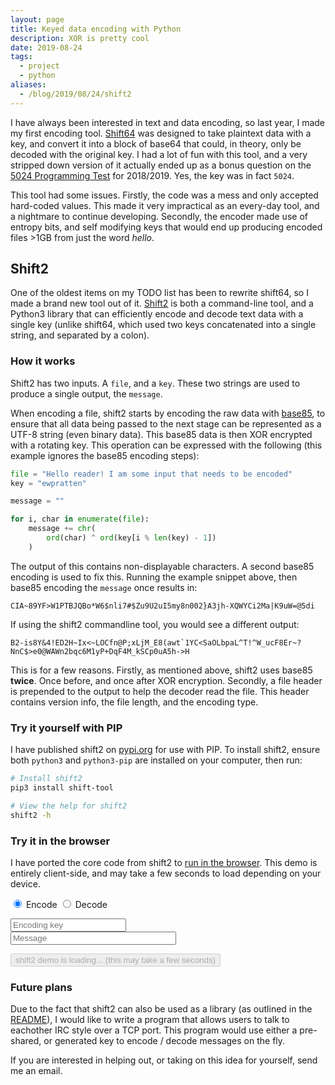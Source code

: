 ```yaml
---
layout: page
title: Keyed data encoding with Python
description: XOR is pretty cool
date: 2019-08-24
tags:
  - project
  - python
aliases:
  - /blog/2019/08/24/shift2
---
```


I have always been interested in text and data encoding, so last year, I made my first encoding tool. [Shift64](https://github.com/Ewpratten/shift64) was designed to take plaintext data with a key, and convert it into a block of base64 that could, in theory, only be decoded with the original key. I had a lot of fun with this tool, and a very stripped down version of it actually ended up as a bonus question on the [5024 Programming Test](https://github.com/frc5024/Programming-Test/blob/master/test.md) for 2018/2019. Yes, the key was in fact `5024`.

This tool had some issues. Firstly, the code was a mess and only accepted hard-coded values. This made it very impractical as an every-day tool, and a nightmare to continue developing. Secondly, the encoder made use of entropy bits, and self modifying keys that would end up producing encoded files >1GB from just the word *hello*.

## Shift2
One of the oldest items on my TODO list has been to rewrite shift64, so I made a brand new tool out of it. [Shift2](https://github.com/Ewpratten/shift) is both a command-line tool, and a Python3 library that can efficiently encode and decode text data with a single key (unlike shift64, which used two keys concatenated into a single string, and separated by a colon).

### How it works
Shift2 has two inputs. A `file`, and a `key`. These two strings are used to produce a single output, the `message`.

When encoding a file, shift2 starts by encoding the raw data with [base85](https://en.wikipedia.org/wiki/Ascii85), to ensure that all data being passed to the next stage can be represented as a UTF-8 string (even binary data). This base85 data is then XOR encrypted with a rotating key. This operation can be expressed with the following (this example ignores the base85 encoding steps):
```python
file = "Hello reader! I am some input that needs to be encoded"
key = "ewpratten"

message = ""

for i, char in enumerate(file):
    message += chr(
        ord(char) ^ ord(key[i % len(key) - 1])
    )

```

The output of this contains non-displayable characters. A second base85 encoding is used to fix this. Running the example snippet above, then base85 encoding the `message` once results in:
```
CIA~89YF>W1PTBJQBo*W6$nli7#$Zu9U2uI5my8n002}A3jh-XQWYCi2Ma|K9uW=@5di
```

If using the shift2 commandline tool, you would see a different output:
```
B2-is8Y&4!ED2H~Ix<~LOCfn@P;xLjM_E8(awt`1YC<SaOLbpaL^T!^W_ucF8Er~?NnC$>e0@WAWn2bqc6M1yP+DqF4M_kSCp0uA5h->H
```

This is for a few reasons. Firstly, as mentioned above, shift2 uses base85 **twice**. Once before, and once after XOR encryption. Secondly, a file header is prepended to the output to help the decoder read the file. This header contains version info, the file length, and the encoding type.

### Try it yourself with PIP
I have published shift2 on [pypi.org](https://pypi.org/project/shift-tool/) for use with PIP. To install shift2, ensure both `python3` and `python3-pip` are installed on your computer, then run:
```sh
# Install shift2
pip3 install shift-tool

# View the help for shift2
shift2 -h
```

<div id="demo" markdown="1">

### Try it in the browser
I have ported the core code from shift2 to [run in the browser](http://www.brython.info/index.html). This demo is entirely client-side, and may take a few seconds to load depending on your device.

<input type="radio" id="encode" name="shift-action" value="encode" checked>
<label for="encode">Encode</label>
<input type="radio" id="decode" name="shift-action" value="decode">
<label for="decode">Decode</label>

<input type="text" id="key" name="key" placeholder="Encoding key" required><br>
<input type="text" id="msg" name="msg" placeholder="Message" required size="30">

<button type="button" class="btn btn-primary" id="shift-button" disabled>shift2 demo is loading... (this may take a few seconds)</button>

</div>

### Future plans 
Due to the fact that shift2 can also be used as a library (as outlined in the [README](https://github.com/Ewpratten/shift/blob/master/README.md)), I would like to write a program that allows users to talk to eachother IRC style over a TCP port. This program would use either a pre-shared, or generated key to encode / decode messages on the fly.

If you are interested in helping out, or taking on this idea for yourself, send me an email.

<!-- Python code -->
<script type="text/python" src="/assets/python/shift2/shift2demo.py"></script>